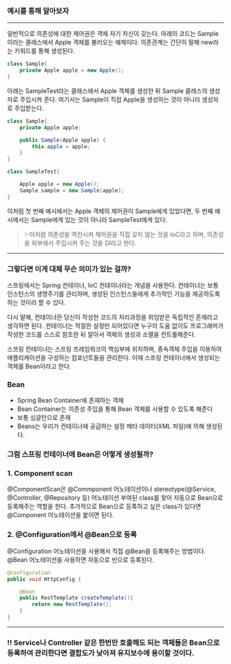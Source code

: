 
### 예시를 통해 알아보자
---
일반적으로 의존성에 대한 제어권은 객체 자기 자신이 갖는다. 아래의 코드는 Sample이라는 클래스에서 Apple 객체를 불러오는 예제이다. 의존관계는 간단히 말해 new라는 키워드를 통해 생성된다.
```java
class Sample{
    private Apple apple = new Apple();
}
```

아래는 SampleTest라는 클래스에서 Apple 객체를 생성한 뒤 Sample 클래스의 생성자로 주입시켜 준다. 여기서는 Sample이 직접 Apple을 생성하는 것이 아니라 생성자로 주입받는다.
```java
class Sample{
    private Apple apple;

    public Sample(Apple apple) {
        this.apple = apple;
    }
}

class SampleTest{

    Apple apple = new Apple();
    Sample sample = new Sample(apple);
}
```

이처럼 첫 번째 예시에서는 Apple 객체의 제어권이 Sample에게 있었다면, 두 번째 예시에서는 Sample에게 있는 것이 아니라 SampleTest에게 있다. 
> ✨이처럼 의존성을 역전시켜 제어권을 직접 갖지 않는 것을 IoC라고 하며, 의존성을 외부에서 주입시켜 주는 것을 DI라고 한다.


---
### 그렇다면 이게 대체 무슨 의미가 있는 걸까?

스프링에서는 Spring 컨테이너, IoC 컨테이너라는 개념을 사용한다. 컨테이너는 보통 인스턴스의 생명주기를 관리하며, 생성된 인스턴스들에게 추가적인 기능을 제공하도록 하는 것이라 할 수 있다.

다시 말해, 컨테이너란 당신이 작성한 코드의 처리과정을 위임받은 독립적인 존재라고 생각하면 된다. 컨테이너는 적절한 설정만 되어있다면 누구의 도움 없이도 프로그래머가 작성한 코드를 스스로 참조한 뒤 알아서 객체의 생성과 소멸을 컨트롤해준다.

스프링 컨테이너는 스프링 프레임워크의 핵심부에 위치하며, 종속객체 주입을 이용하여 애플리케이션을 구성하는 컴포넌트들을 관리한다. 이때 스프링 컨테이너에서 생성되는 객체를 Bean이라고 한다.

 
 ### Bean
 - Spring Bean Container에 존재하는 객체
 - Bean Container는 의존성 주입을 통해 Bean 객체를 사용할 수 있도록 해준다
 - 보통 싱글턴으로 존재
 - Beans는 우리가 컨테이너에 공급하는 설정 메타 데이터(XML 파일)에 의해 생성된다.


### 그럼 스프링 컨테이너에 Bean은 어떻게 생성될까?
### 1. Component scan
@ComponentScan은 @Commponent 어노테이션이나 stereotype(@Service, @Controller, @Repository 등) 어노테이션 부여된 class를 찾아 자동으로 Bean으로 등록해주는 역할을 한다.
추가적으로 Bean으로 등록하고 싶은 class가 있다면 @Component 어노테이션을 붙이면 된다.

### 2. @Configuration에서 @Bean으로 등록
@Configuration 어노테이션을 사용해서 직접 @Bean을 등록해주는 방법이다. @Bean 어노테이션을 사용하면 자동으로 빈으로 등록된다.
```java
@Configuration
public void HttpConfig {

    @Bean
    public RestTemplate createTemplate(){
        return new RestTemplate();
    }
}
```

---
### !! Service나 Controller 같은 한번만 호출해도 되는 객체들은 Bean으로 등록하여 관리한다면 결합도가 낮아져 유지보수에 용이할 것이다. 

